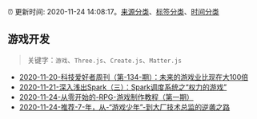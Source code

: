 :alarm_clock: 更新时间: 2020-11-24 14:08:17。[来源分类](../README.md)、[标签分类](../TAGS.md)、[时间分类](../TIMELINE.md)

## 游戏开发


> 关键字：`游戏`、`Three.js`、`Create.js`、`Matter.js`



- [2020-11-20-科技爱好者周刊（第-134-期）：未来的游戏业比现在大100倍](http://www.ruanyifeng.com/blog/2020/11/weekly-issue-134.html) 
- [2020-11-21-深入浅出Spark（三）：Spark调度系统之“权力的游戏”](https://www.ershicimi.com/p/867ff2d25b1b45f0ace6345f2117902d) 
- [2020-11-24-从零开始的-RPG-游戏制作教程（第一期）](https://www.v2ex.com/t/728822) 
- [2020-11-24-推荐-7-年，从-“游戏少年”-到大厂技术总监的逆袭之路](https://toutiao.io/k/9dk11zm) 